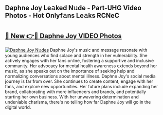 ## Daphne Joy Le𝚊ked N𝚞de - Part-UHG Video Photos - Hot Onlyf𝚊ns Le𝚊ks RCNeC

# <h2><a href="http://ac210.deff.icu/?id=Daphne+Joy">🔗 New 👉🔴 Daphne Joy VIDEO Photos</a></h2>

[![Daphne Joy N𝚞des](https://i.imgur.com/rIISA9y.gif)](http://ac210.deff.icu/?id=Daphne+Joy)
Daphne Joy's music and message resonate with young audiences who find solace and strength in her vulnerability. She actively engages with her fans online, fostering a supportive and inclusive community. Her advocacy for mental health awareness extends beyond her music, as she speaks out on the importance of seeking help and normalizing conversations about mental illness. Daphne Joy's social media journey is far from over. She continues to create content, engage with her fans, and explore new opportunities. Her future plans include expanding her brand, collaborating with more influencers and brands, and potentially starting her own business. With her unwavering determination and undeniable charisma, there's no telling how far Daphne Joy will go in the digital world.

